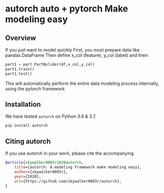 # autorch auto + pytorch Make modeling easy

## Overview

If you just want to model quickly
First, you must prepare data like pandas.DataFrame
Then define x_col (feature), y_col (label) and then:

```python
part1 = part.PartBulider(df,x_col,y_col)
part1.train()
part1.test()
```

This will automatically perform the entire data modeling process internally, using the pytorch framework

## Installation

We have tested `autorch` on Python 3.6 & 3.7.

```bash
pip install autorch
```

## Citing autorch

If you use autorch in your work, please cite the accompanying

```bibtex
@article{skywalker0803r2020autorch,
    title={autorch: A modeling Framework make modeling eazy},
    author={skywalker0803r},
    year={2020},
    url={https://github.com/skywalker0803r/autorch},
}
```
